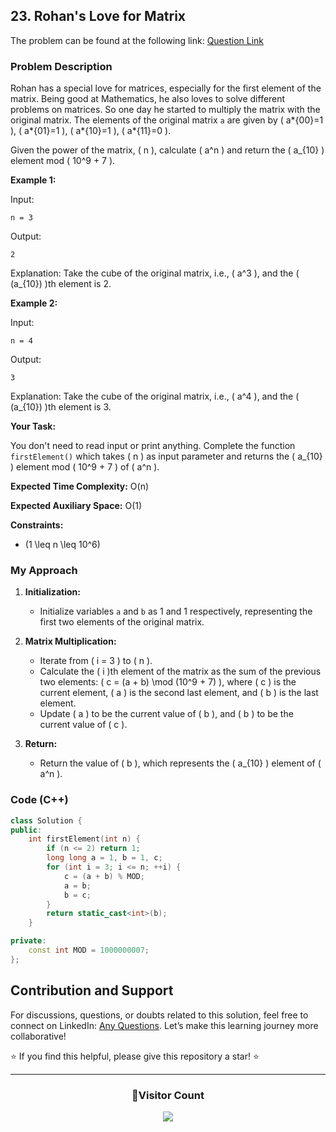 ## 23. Rohan's Love for Matrix

The problem can be found at the following link: [Question Link](https://www.geeksforgeeks.org/problems/rohans-love-for-matrix4723/1)

### Problem Description

Rohan has a special love for matrices, especially for the first element of the matrix. Being good at Mathematics, he also loves to solve different problems on matrices. So one day he started to multiply the matrix with the original matrix. The elements of the original matrix `a` are given by \( a*{00}=1 \), \( a*{01}=1 \), \( a*{10}=1 \), \( a*{11}=0 \).

Given the power of the matrix, \( n \), calculate \( a^n \) and return the \( a\_{10} \) element mod \( 10^9 + 7 \).

**Example 1:**

Input:

```
n = 3
```

Output:

```
2
```

Explanation: Take the cube of the original matrix, i.e., \( a^3 \), and the \( (a\_{10}) \)th element is 2.

**Example 2:**

Input:

```
n = 4
```

Output:

```
3
```

Explanation: Take the cube of the original matrix, i.e., \( a^4 \), and the \( (a\_{10}) \)th element is 3.

**Your Task:**

You don't need to read input or print anything. Complete the function `firstElement()` which takes \( n \) as input parameter and returns the \( a\_{10} \) element mod \( 10^9 + 7 \) of \( a^n \).

**Expected Time Complexity:** O(n)

**Expected Auxiliary Space:** O(1)

**Constraints:**

- \(1 \leq n \leq 10^6\)

### My Approach

1. **Initialization:**

   - Initialize variables `a` and `b` as 1 and 1 respectively, representing the first two elements of the original matrix.

2. **Matrix Multiplication:**

   - Iterate from \( i = 3 \) to \( n \).
   - Calculate the \( i \)th element of the matrix as the sum of the previous two elements: \( c = (a + b) \mod (10^9 + 7) \), where \( c \) is the current element, \( a \) is the second last element, and \( b \) is the last element.
   - Update \( a \) to be the current value of \( b \), and \( b \) to be the current value of \( c \).

3. **Return:**
   - Return the value of \( b \), which represents the \( a\_{10} \) element of \( a^n \).

### Code (C++)

```cpp
class Solution {
public:
    int firstElement(int n) {
        if (n <= 2) return 1;
        long long a = 1, b = 1, c;
        for (int i = 3; i <= n; ++i) {
            c = (a + b) % MOD;
            a = b;
            b = c;
        }
        return static_cast<int>(b);
    }

private:
    const int MOD = 1000000007;
};
```

## Contribution and Support

For discussions, questions, or doubts related to this solution, feel free to connect on LinkedIn: [Any Questions](https://www.linkedin.com/in/patel-hetkumar-sandipbhai-8b110525a/). Let’s make this learning journey more collaborative!

⭐ If you find this helpful, please give this repository a star! ⭐

---

<div align="center">
  <h3><b>📍Visitor Count</b></h3>
</div>

<p align="center">
  <img src="https://profile-counter.glitch.me/Hunterdii/count.svg" />
</p>

